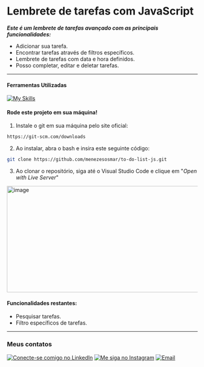 # Lembrete de tarefas com JavaScript

***Este é um lembrete de tarefas avançado com as principais funcionalidades:***
- Adicionar sua tarefa.
- Encontrar tarefas através de filtros específicos.
- Lembrete de tarefas com data e hora definidos. 
- Posso completar, editar e deletar tarefas.
---

#### Ferramentas Utilizadas

[![My Skills](https://skillicons.dev/icons?i=html,css,js)](https://skillicons.dev)

#### Rode este projeto em sua máquina!
1. Instale o git em sua máquina pelo site oficial:
```bash
https://git-scm.com/downloads
```
2. Ao instalar, abra o bash e insira este seguinte código:
```bash
git clone https://github.com/menezesosmar/to-do-list-js.git
```
3. Ao clonar o repositório, siga até o Visual Studio Code e clique em "*Open with Live Server*"
<img width="578" height="281" alt="image" src="https://github.com/user-attachments/assets/63aa5466-e08a-4952-81b0-7cee7e2b60c5" />

#### Funcionalidades restantes:
- Pesquisar tarefas.
- Filtro específicos de tarefas.

---
### Meus contatos
[![Conecte-se comigo no LinkedIn](https://img.shields.io/badge/-LinkedIn-blue?style=for-the-badge&logo=linkedin&logoColor=white)](https://www.linkedin.com/in/osmarmenezes/)
[![Me siga no Instagram](https://img.shields.io/badge/-Instagram-E4405F?style=for-the-badge&logo=instagram&logoColor=white)](https://www.instagram.com/osmar.json/)
[![Email](https://img.shields.io/badge/-Gmail-D14836?style=for-the-badge&logo=gmail&logoColor=white)](mailto:seuemail@gmail.com)


